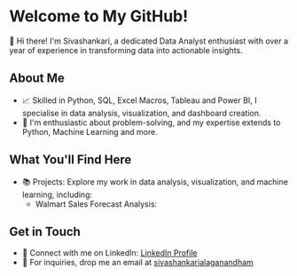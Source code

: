 # Welcome to My GitHub! 
👋 Hi there! I'm Sivashankari, a dedicated Data Analyst enthusiast with over a year of experience in transforming data into actionable insights.

## About Me
- 📈 Skilled in Python, SQL, Excel Macros, Tableau and Power BI, I specialise in data analysis, visualization, and dashboard creation.
- 🤗 I'm enthusiastic about problem-solving, and my expertise extends to Python, Machine Learning and more.

## What You'll Find Here
- 📚 Projects: Explore my work in data analysis, visualization, and machine learning, including:
  - Walmart Sales Forecast Analysis:  

## Get in Touch
- 💬 Connect with me on LinkedIn: [LinkedIn Profile](https://www.linkedin.com/in/a-sivashankari/)
- 📧 For inquiries, drop me an email at [sivashankarialaganandham](sivashankarialaganandham@gmail.com)

<!--
**sivashankarialaganandham/sivashankarialaganandham** is a ✨ _special_ ✨ repository because its `README.md` (this file) appears on your GitHub profile.

Here are some ideas to get you started:

- 🔭 I’m currently working on ...
- 🌱 I’m currently learning ...
- 👯 I’m looking to collaborate on ...
- 🤔 I’m looking for help with ...
- 💬 Ask me about ...
- 📫 How to reach me: ...
- 😄 Pronouns: ...
- ⚡ Fun fact: ...
-->
